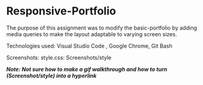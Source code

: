 # Responsive-Portfolio

The purpose of this assignment was to modify the basic-portfolio by adding media queries to make the layout adaptable to varying screen sizes.

Technologies used: Visual Studio Code , Google Chrome, Git Bash

Screenshots:
    style.css: Screenshots/style

***Note: Not sure how to make a gif walkthrough and how to turn (Screenshot/style) into a hyperlink***